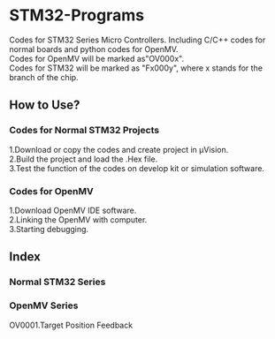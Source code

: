 # STM32-Programs
Codes for STM32 Series Micro Controllers. Including C/C++ codes for normal boards and python codes for OpenMV.  
Codes for OpenMV will be marked as"OV000x".  
Codes for STM32 will be marked as "Fx000y", where x stands for the branch of the chip.
## How to Use?
### Codes for Normal STM32 Projects
1.Download or copy the codes and create project in μVision.  
2.Build the project and load the .Hex file.  
3.Test the function of the codes on develop kit or simulation software.  
### Codes for OpenMV
1.Download OpenMV IDE software.  
2.Linking the OpenMV with computer.  
3.Starting debugging.   
## Index
### Normal STM32 Series
  
### OpenMV Series
OV0001.Target Position Feedback
